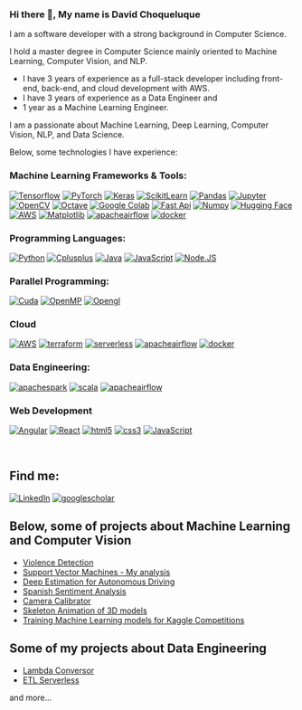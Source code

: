 ### Hi there 👋, My name is David Choqueluque

I am a software developer with a strong background in Computer Science. 

I hold a master degree in Computer Science mainly oriented to Machine Learning, Computer Vision, and NLP.

- I have 3 years of experience as a full-stack developer including front-end, back-end, and cloud development with AWS.
- I have 3 years of experience as a Data Engineer and
- 1 year as a Machine Learning Engineer. 

I am a passionate about Machine Learning, Deep Learning, Computer Vision, NLP, and Data Science.

Below, some technologies I have experience:


### Machine Learning Frameworks & Tools:
[![Tensorflow](https://img.shields.io/badge/tensorflow-FF6F00?style=for-the-badge&logo=tensorflow&logoColor=white&labelColor=101010)]()
[![PyTorch](https://img.shields.io/badge/pytorch-EE4C2C?style=for-the-badge&logo=pytorch&logoColor=white&labelColor=101010)]()
[![Keras](https://img.shields.io/badge/keras-D00000?style=for-the-badge&logo=keras&logoColor=white&labelColor=101010)]()
[![ScikitLearn](https://img.shields.io/badge/scikitlearn-F7931E?style=for-the-badge&logo=scikitlearn&logoColor=white&labelColor=101010)]()
[![Pandas](https://img.shields.io/badge/pandas-150458?style=for-the-badge&logo=pandas&logoColor=white&labelColor=101010)]()
[![Jupyter](https://img.shields.io/badge/jupyter-F37626?style=for-the-badge&logo=jupyter&logoColor=white&labelColor=101010)]()
[![OpenCV](https://img.shields.io/badge/opencv-5C3EE8?style=for-the-badge&logo=opencv&logoColor=white&labelColor=101010)]()
[![Octave](https://img.shields.io/badge/octave-0790C0?style=for-the-badge&logo=octave&logoColor=white&labelColor=101010)]()
[![Google Colab](https://img.shields.io/badge/google_colab-F9AB00?style=for-the-badge&logo=googlecolab&logoColor=white&labelColor=101010)]()
[![Fast Api](https://img.shields.io/badge/fastapi-009688?style=for-the-badge&logo=fastapi&logoColor=white&labelColor=101010)]()
[![Numpy](https://img.shields.io/badge/numpy-013243?style=for-the-badge&logo=numpy&logoColor=white&labelColor=101010)]()
[![Hugging Face](https://img.shields.io/badge/Hugging_Face-FFDA44?style=for-the-badge&logo=textpattern&logoColor=white&labelColor=101010)]()
[![AWS](https://img.shields.io/badge/AWS_Sagemaker-232F3E?style=for-the-badge&logo=amazon-aws&logoColor=white&labelColor=101010)]()
[![Matplotlib](https://img.shields.io/badge/Matplotlib-FFDA44?style=for-the-badge&logo=plotly&logoColor=white&labelColor=101010)]()
[![apacheairflow](https://img.shields.io/badge/apache_airflow-017CEE?style=for-the-badge&logo=apacheairflow&logoColor=white&labelColor=101010)]()
[![docker](https://img.shields.io/badge/docker-2496ED?style=for-the-badge&logo=docker&logoColor=white&labelColor=101010)]()


### Programming Languages:
[![Python](https://img.shields.io/badge/Python-yellow?style=for-the-badge&logo=python&logoColor=white&labelColor=101010)]()
[![Cplusplus](https://img.shields.io/badge/C++-007396?style=for-the-badge&logo=cplusplus&logoColor=white&labelColor=101010)]()
[![Java](https://img.shields.io/badge/Java-007396?style=for-the-badge&logo=java&logoColor=white&labelColor=101010)]()
[![JavaScript](https://img.shields.io/badge/JavaScript-F7DF1E?style=for-the-badge&logo=javascript&logoColor=white&labelColor=101010)]()
[![Node.JS](https://img.shields.io/badge/Node.JS-339933?style=for-the-badge&logo=node.js&logoColor=white&labelColor=101010)]()

### Parallel Programming:
[![Cuda](https://img.shields.io/badge/CUDA-A8B9CC?style=for-the-badge&logo=c&logoColor=white&labelColor=101010)]()
[![OpenMP](https://img.shields.io/badge/OpenMP-000000?style=for-the-badge&logo=threads&logoColor=white&labelColor=101010)]()
[![Opengl](https://img.shields.io/badge/opengl-5586A4?style=for-the-badge&logo=opengl&logoColor=white&labelColor=101010)]()

### Cloud
[![AWS](https://img.shields.io/badge/AWS-232F3E?style=for-the-badge&logo=amazon-aws&logoColor=white&labelColor=101010)]()
[![terraform](https://img.shields.io/badge/terraform-844FBA?style=for-the-badge&logo=terraform&logoColor=white&labelColor=101010)]()
[![serverless](https://img.shields.io/badge/serverless_framework-FD5750?style=for-the-badge&logo=serverless&logoColor=white&labelColor=101010)]()
[![apacheairflow](https://img.shields.io/badge/apache_airflow-017CEE?style=for-the-badge&logo=apacheairflow&logoColor=white&labelColor=101010)]()
[![docker](https://img.shields.io/badge/docker-2496ED?style=for-the-badge&logo=docker&logoColor=white&labelColor=101010)]()

### Data Engineering:
[![apachespark](https://img.shields.io/badge/apache_spark-E25A1C?style=for-the-badge&logo=apachespark&logoColor=white&labelColor=101010)]()
[![scala](https://img.shields.io/badge/scala-DC322F?style=for-the-badge&logo=scala&logoColor=white&labelColor=101010)]()
[![apacheairflow](https://img.shields.io/badge/apache_airflow-017CEE?style=for-the-badge&logo=apacheairflow&logoColor=white&labelColor=101010)]()

### Web Development
  [![Angular](https://img.shields.io/badge/Angular-232F3E?style=for-the-badge&logo=angular&logoColor=white&labelColor=101010)]()
  [![React](https://img.shields.io/badge/React-61DAFB?style=for-the-badge&logo=react&logoColor=white&labelColor=101010)]()
  [![html5](https://img.shields.io/badge/html5-E34F26?style=for-the-badge&logo=html5&logoColor=white&labelColor=101010)]()
  [![css3](https://img.shields.io/badge/css3-572B6?style=for-the-badge&logo=css3&logoColor=white&labelColor=101010)]()
  [![JavaScript](https://img.shields.io/badge/JavaScript-F7DF1E?style=for-the-badge&logo=javascript&logoColor=white&labelColor=101010)]()

</br>

## Find me:
[![LinkedIn](https://img.shields.io/badge/LinkedIn-David_Choqueluque-0077B5?style=for-the-badge&logo=linkedin&logoColor=white&labelColor=101010)](https://www.linkedin.com/in/david-g-choqueluque-roman-71a455157/)
[![googlescholar](https://img.shields.io/badge/googlescholar-David_Choqueluque-4285F4?style=for-the-badge&logo=googlescholar&logoColor=white&labelColor=101010)](https://scholar.google.com/citations?user=6UnwuwcAAAAJ&hl=en)

## Below, some of projects about Machine Learning and Computer Vision
- [Violence Detection](https://github.com/davidGCR/Action-Tubes-for-Violence-Detection)
- [Support Vector Machines - My analysis](https://github.com/davidGCR/suport-vector-machines-analysis)
- [Deep Estimation for Autonomous Driving](https://github.com/davidGCR/depth_estimation_autonomous)
- [Spanish Sentiment Analysis](https://github.com/davidGCR/SpanishSentimentAnalisis)
- [Camera Calibrator](https://github.com/davidGCR/CalibradorCamara)
- [Skeleton Animation of 3D models](https://github.com/davidGCR/Animacion-Esqueletica-de-modelos-3D-en-Opengl3.-)
- [Training Machine Learning models for Kaggle Competitions](https://github.com/davidGCR/machine-learning-models)

## Some of my projects about Data Engineering
- [Lambda Conversor](https://github.com/davidGCR/aws_lambda_conversor_xls2csv)
- [ETL Serverless](https://github.com/davidGCR/etl-aws-terraform)

and more...
<!--
**davidGCR/davidGCR** is a ✨ _special_ ✨ repository because its `README.md` (this file) appears on your GitHub profile.

Here are some ideas to get you started:

- 🔭 I’m currently working on ...
- 🌱 I’m currently learning ...
- 👯 I’m looking to collaborate on ...
- 🤔 I’m looking for help with ...
- 💬 Ask me about ...
- 📫 How to reach me: ...
- 😄 Pronouns: ...
- ⚡ Fun fact: ...
-->
